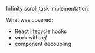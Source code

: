 Infinity scroll task implementation.

What was covered:

- React lifecycle hooks
- work with _ref_
- component decoupling
